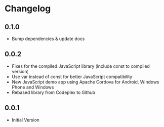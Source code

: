 # Changelog

## 0.1.0

- Bump dependencies & update docs

## 0.0.2

- Fixes for the compiled JavaScript library (include const to compiled version)
- Use var instead of const for better JavaScript compatibility
- New JavaScript demo app using Apache Cordova for Android, Windows Phone and Windows
- Rebased library from Codeplex to Github

## 0.0.1

- Initial Version
